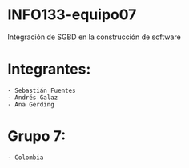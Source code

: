# INFO133-equipo07
Integración de SGBD en la construcción de software

# Integrantes:
    - Sebastián Fuentes
    - Andrés Galaz
    - Ana Gerding

# Grupo 7:
    - Colombia